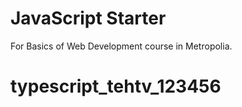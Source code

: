 # JavaScript Starter

For Basics of Web Development course in Metropolia.
# typescript_tehtv_123456
